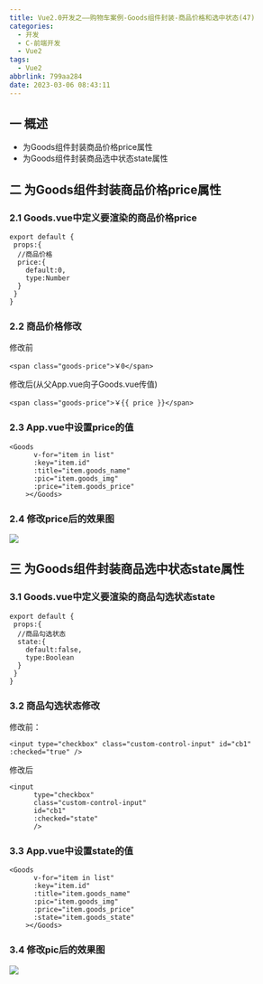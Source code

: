 ```yaml
---
title: Vue2.0开发之——购物车案例-Goods组件封装-商品价格和选中状态(47)
categories:
  - 开发
  - C-前端开发
  - Vue2
tags:
  - Vue2
abbrlink: 799aa284
date: 2023-03-06 08:43:11
---
```

## 一 概述

* 为Goods组件封装商品价格price属性
* 为Goods组件封装商品选中状态state属性

<!--more-->

## 二 为Goods组件封装商品价格price属性

### 2.1  Goods.vue中定义要渲染的商品价格price

```
export default {
 props:{
  //商品价格
  price:{
    default:0,
    type:Number
  }
 }
}
```
### 2.2 商品价格修改

修改前

```
<span class="goods-price">￥0</span>
```

修改后(从父App.vue向子Goods.vue传值)

```
<span class="goods-price">￥{{ price }}</span>
```

### 2.3 App.vue中设置price的值

```
<Goods
      v-for="item in list"
      :key="item.id"
      :title="item.goods_name"
      :pic="item.goods_img"
      :price="item.goods_price"
    ></Goods>
```

### 2.4 修改price后的效果图
![][1]

## 三 为Goods组件封装商品选中状态state属性

### 3.1 Goods.vue中定义要渲染的商品勾选状态state

```
export default {
 props:{
  //商品勾选状态
  state:{
    default:false,
    type:Boolean
  }
 }
}
```

### 3.2  商品勾选状态修改

修改前：

```
<input type="checkbox" class="custom-control-input" id="cb1" :checked="true" />
```

修改后

```
<input
      type="checkbox"
      class="custom-control-input"
      id="cb1"
      :checked="state"
      />
```

### 3.3 App.vue中设置state的值

```
<Goods
      v-for="item in list"
      :key="item.id"
      :title="item.goods_name"
      :pic="item.goods_img"
      :price="item.goods_price"
      :state="item.goods_state"
    ></Goods>
```

###  3.4 修改pic后的效果图
![][2]




[1]:https://raw.githubusercontent.com/PGzxc/CDN/master/blog-vue/vue2.0-47-cart-goods-price-modify.png
[2]:https://raw.githubusercontent.com/PGzxc/CDN/master/blog-vue/vue2.0-47-cart-goods-state-modify.png


